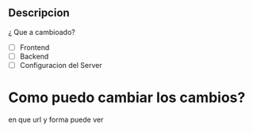 ## Descripcion
 ¿ Que a cambioado?
- [ ] Frontend
- [ ] Backend
- [ ] Configuracion del Server
# Como puedo cambiar los cambios?
en que url y forma puede ver 
